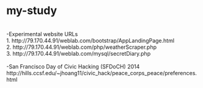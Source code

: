 # my-study
<br />
-Experimental website URLs  <br />
1. http://79.170.44.91/weblab.com/bootstrap/AppLandingPage.html  <br />
2. http://79.170.44.91/weblab.com/php/weatherScraper.php  <br />
3. http://79.170.44.91/weblab.com/mysql/secretDiary.php  <br />
<br />
-San Francisco Day of Civic Hacking (SFDoCH) 2014 <br />
http://hills.ccsf.edu/~jhoang11/civic_hack/peace_corps_peace/preferences.html<br />
<br />

